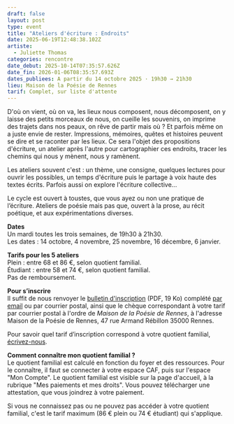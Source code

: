 ```yaml
---
draft: false
layout: post
type: event
title: "Ateliers d'écriture : Endroits"
date: 2025-06-19T12:48:38.102Z
artiste:
  - Juliette Thomas
categories: rencontre
date_debut: 2025-10-14T07:35:57.626Z
date_fin: 2026-01-06T08:35:57.693Z
dates_publiees: A partir du 14 octobre 2025 · 19h30 → 21h30
lieu: Maison de la Poésie de Rennes
tarif: Complet, sur liste d'attente
---
```

D'où on vient, où on va, les lieux nous composent, nous décomposent, on y laisse des petits morceaux de nous, on cueille les souvenirs, on imprime des trajets dans nos peaux, on rêve de partir mais où ? Et parfois même on a juste envie de rester.
Impressions, mémoires, quêtes et histoires peuvent se dire et se raconter par les lieux. Ce sera l'objet des propositions d'écriture, un atelier après l'autre pour cartographier ces endroits, tracer les chemins qui nous y mènent, nous y ramènent.

Les ateliers souvent c'est : un thème, une consigne, quelques lectures pour ouvrir les possibles, un temps d'écriture puis le partage à voix haute des textes écrits. Parfois aussi on explore l'écriture collective... 

Le cycle est ouvert à toustes, que vous ayez ou non une pratique de l’écriture. Ateliers de poésie mais pas que, ouvert à la prose, au récit poétique, et aux expérimentations diverses.

**Dates**\
Un mardi toutes les trois semaines, de 19h30 à 21h30.\
Les dates : 14 octobre, 4 novembre, 25 novembre, 16 décembre, 6 janvier.

**Tarifs pour les 5 ateliers**\
Plein : entre 68 et 86 €, selon quotient familial.\
Étudiant : entre 58 et 74 €, selon quotient familial.\
Pas de remboursement.

**Pour s’inscrire**\
Il suffit de nous renvoyer le [bulletin d'inscription](/imgs/inscription-ateliers-d-criture-juliette-thomas.pdf) (PDF, 19 Ko) complété [par email](mailto:contact@maiporennes.fr) ou par courrier postal, ainsi que le chèque correspondant à votre tarif par courrier postal à l'ordre de *Maison de la Poésie de Rennes*, à l'adresse Maison de la Poésie de Rennes, 47 rue Armand Rébillon 35000 Rennes.

Pour savoir quel tarif d’inscription correspond à votre quotient familial, [écrivez-nous](mailto:contact@maiporennes.fr).

**Comment connaître mon quotient familial ?**\
Le quotient familial est calculé en fonction du foyer et des ressources. Pour le connaître, il faut se connecter à votre espace CAF, puis sur l'espace "Mon Compte". Le quotient familial est visible sur la page d'accueil, à la rubrique "Mes paiements et mes droits". Vous pouvez télécharger une attestation, que vous joindrez à votre paiement.

Si vous ne connaissez pas ou ne pouvez pas accéder à votre quotient familial, c'est le tarif maximum (86 € plein ou 74 € étudiant) qui s'applique. 